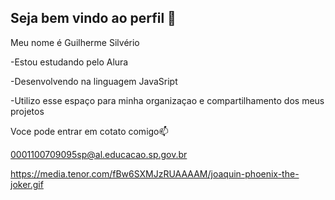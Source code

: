 ## Seja bem vindo ao perfil 👋

Meu nome é Guilherme Silvério

-Estou estudando pelo Alura

-Desenvolvendo na linguagem JavaSript

-Utilizo esse espaço para minha organizaçao e compartilhamento dos meus projetos

Voce pode entrar em cotato comigo📫

0001100709095sp@al.educacao.sp.gov.br

https://media.tenor.com/fBw6SXMJzRUAAAAM/joaquin-phoenix-the-joker.gif
